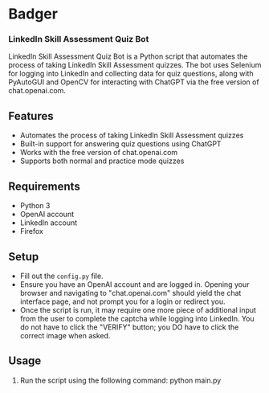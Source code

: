 # Badger
### LinkedIn Skill Assessment Quiz Bot

LinkedIn Skill Assessment Quiz Bot is a Python script that automates the process of taking LinkedIn Skill Assessment quizzes. The bot uses Selenium for logging into LinkedIn and collecting data for quiz questions, along with PyAutoGUI and OpenCV for interacting with ChatGPT via the free version of chat.openai.com.

## Features
- Automates the process of taking LinkedIn Skill Assessment quizzes
- Built-in support for answering quiz questions using ChatGPT
- Works with the free version of chat.openai.com
- Supports both normal and practice mode quizzes

## Requirements
- Python 3
- OpenAI account
- LinkedIn account
- Firefox

## Setup
- Fill out the `config.py` file.
- Ensure you have an OpenAI account and are logged in. Opening your browser and navigating to "chat.openai.com" should yield the chat interface page, and not prompt you for a login or redirect you.
- Once the script is run, it may require one more piece of additional input from the user to complete the captcha while logging into LinkedIn. You do not have to click the "VERIFY" button; you DO have to click the correct image when asked.

## Usage
1. Run the script using the following command: python main.py
